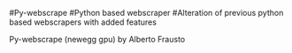 #Py-webscrape
#Python based webscraper 
#Alteration of previous python based webscrapers with added features

Py-webscrape (newegg gpu)
by
Alberto Frausto
